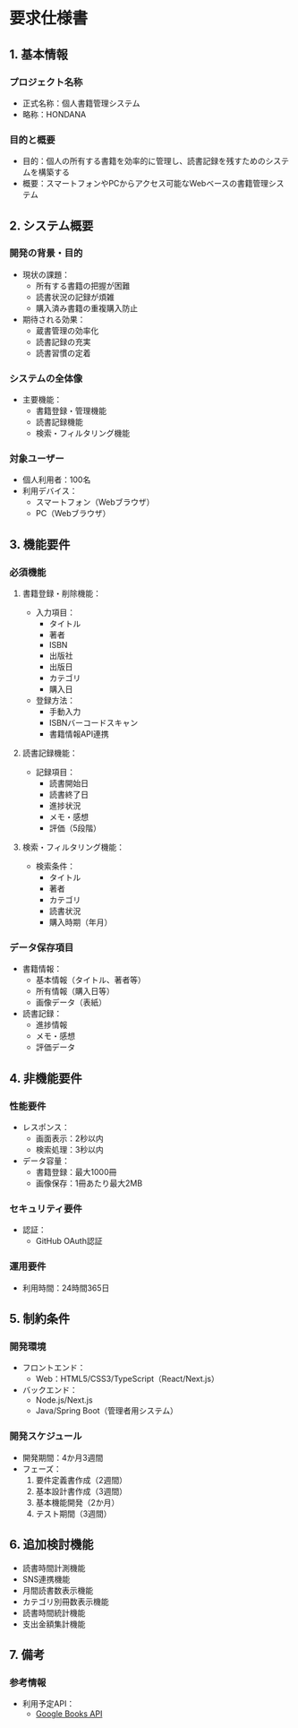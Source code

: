 # 要求仕様書

## 1. 基本情報

### プロジェクト名称
* 正式名称：個人書籍管理システム
* 略称：HONDANA

### 目的と概要
* 目的：個人の所有する書籍を効率的に管理し、読書記録を残すためのシステムを構築する
* 概要：スマートフォンやPCからアクセス可能なWebベースの書籍管理システム

## 2. システム概要

### 開発の背景・目的
* 現状の課題：
  - 所有する書籍の把握が困難
  - 読書状況の記録が煩雑
  - 購入済み書籍の重複購入防止
* 期待される効果：
  - 蔵書管理の効率化
  - 読書記録の充実
  - 読書習慣の定着

### システムの全体像
* 主要機能：
  - 書籍登録・管理機能
  - 読書記録機能
  - 検索・フィルタリング機能

### 対象ユーザー
* 個人利用者：100名
* 利用デバイス：
  - スマートフォン（Webブラウザ）
  - PC（Webブラウザ）

## 3. 機能要件

### 必須機能
1. 書籍登録・削除機能：
   * 入力項目：
     - タイトル
     - 著者
     - ISBN
     - 出版社
     - 出版日
     - カテゴリ
     - 購入日
   * 登録方法：
     - 手動入力
     - ISBNバーコードスキャン
     - 書籍情報API連携

2. 読書記録機能：
   * 記録項目：
     - 読書開始日
     - 読書終了日
     - 進捗状況
     - メモ・感想
     - 評価（5段階）

3. 検索・フィルタリング機能：
   * 検索条件：
     - タイトル
     - 著者
     - カテゴリ
     - 読書状況
     - 購入時期（年月）

### データ保存項目
* 書籍情報：
  - 基本情報（タイトル、著者等）
  - 所有情報（購入日等）
  - 画像データ（表紙）
* 読書記録：
  - 進捗情報
  - メモ・感想
  - 評価データ

## 4. 非機能要件

### 性能要件
* レスポンス：
  - 画面表示：2秒以内
  - 検索処理：3秒以内
* データ容量：
  - 書籍登録：最大1000冊
  - 画像保存：1冊あたり最大2MB

### セキュリティ要件
* 認証：
  - GitHub OAuth認証

### 運用要件
* 利用時間：24時間365日

## 5. 制約条件

### 開発環境
* フロントエンド：
  - Web：HTML5/CSS3/TypeScript（React/Next.js）
* バックエンド：
  - Node.js/Next.js
  - Java/Spring Boot（管理者用システム）

### 開発スケジュール
* 開発期間：4か月3週間
* フェーズ：  
  1. 要件定義書作成（2週間）
  1. 基本設計書作成（3週間）
  1. 基本機能開発（2か月）
  1. テスト期間（3週間）

## 6. 追加検討機能
* 読書時間計測機能
* SNS連携機能
* 月間読書数表示機能
* カテゴリ別冊数表示機能
* 読書時間統計機能
* 支出金額集計機能

## 7. 備考

### 参考情報
* 利用予定API：
  - [Google Books API](https://developers.google.com/books?hl=ja)